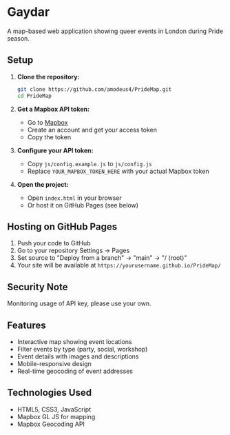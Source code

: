 # Gaydar

A map-based web application showing queer events in London during Pride season.

## Setup

1. **Clone the repository:**

   ```bash
   git clone https://github.com/amodeus4/PrideMap.git
   cd PrideMap
   ```

2. **Get a Mapbox API token:**

   - Go to [Mapbox](https://account.mapbox.com/)
   - Create an account and get your access token
   - Copy the token

3. **Configure your API token:**

   - Copy `js/config.example.js` to `js/config.js`
   - Replace `YOUR_MAPBOX_TOKEN_HERE` with your actual Mapbox token

4. **Open the project:**
   - Open `index.html` in your browser
   - Or host it on GitHub Pages (see below)

## Hosting on GitHub Pages

1. Push your code to GitHub
2. Go to your repository Settings → Pages
3. Set source to "Deploy from a branch" → "main" → "/ (root)"
4. Your site will be available at `https://yourusername.github.io/PrideMap/`

## Security Note

Monitoring usage of API key, please use your own.

## Features

- Interactive map showing event locations
- Filter events by type (party, social, workshop)
- Event details with images and descriptions
- Mobile-responsive design
- Real-time geocoding of event addresses

## Technologies Used

- HTML5, CSS3, JavaScript
- Mapbox GL JS for mapping
- Mapbox Geocoding API
